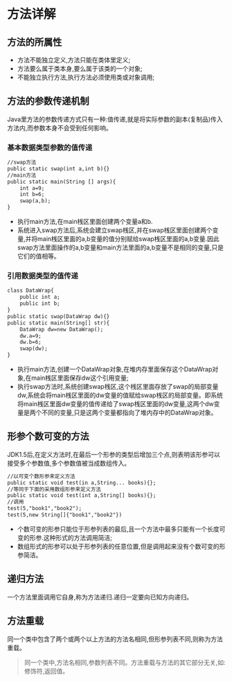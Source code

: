 # 方法详解
## 方法的所属性
* 方法不能独立定义,方法只能在类体里定义;
* 方法要么属于类本身,要么属于该类的一个对象;
* 不能独立执行方法,执行方法必须使用类或对象调用;
## 方法的参数传递机制
Java里方法的参数传递方式只有一种:值传递,就是将实际参数的副本(复制品)传入方法内,而参数本身不会受到任何影响。
### 基本数据类型参数的值传递
```txt
//swap方法
public static swap(int a,int b){}
//main方法
public static main(String [] args){
    int a=9;
    int b=6;
    swap(a,b);
}

```
* 执行main方法,在main桟区里面创建两个变量a和b.
* 系统进入swap方法后,系统会建立swap桟区,并在swap桟区里面创建两个变量,并将main桟区里面的a,b变量的值分别赋给swap桟区里面的a,b变量.因此swap方法里面操作的a,b变量和main方法里面的a,b变量不是相同的变量,只是它们的值相等。

### 引用数据类型的值传递
```txt
class DataWrap{
    public int a;
    public int b;
}
public static swap(DataWrap dw){}
public static main(String[] str){
    DataWrap dw=new DataWrap();
    dw.a=9;
    dw.b=6;
    swap(dw);
}
```
* 执行main方法,创建一个DataWrap对象,在堆内存里面保存这个DataWrap对象,在main桟区里面保存dw这个引用变量;
* 执行swap方法时,系统创建swap桟区,这个桟区里面存放了swap的局部变量dw,系统会将main桟区里面的dw变量的值赋给swap桟区的局部变量。即系统将main桟区里面dw变量的值传递给了swap桟区里面的dw变量,这两个dw变量是两个不同的变量,只是这两个变量都指向了堆内存中的DataWrap对象。

## 形参个数可变的方法
JDK1.5后,在定义方法时,在最后一个形参的类型后增加三个点,则表明该形参可以接受多个参数值,多个参数值被当成数组传入。
```txt
//以可变个数形参来定义方法
public static void test(in a,String... books){};
//等同于下面的采用数组形参来定义方法
public static void test(int a,String[] books){};
//调用
test(5,"book1","book2");
test(5,new String[]{"book1","book2"})
```
* 个数可变的形参只能位于形参列表的最后,且一个方法中最多只能有一个长度可变的形参.这种形式的方法调用简洁;
* 数组形式的形参可以处于形参列表的任意位置,但是调用起来没有个数可变的形参简洁。

## 递归方法
一个方法里面调用它自身,称为方法递归.递归一定要向已知方向递归。

## 方法重载
同一个类中包含了两个或两个以上方法的方法名相同,但形参列表不同,则称为方法重载。
>同一个类中,方法名相同,参数列表不同。方法重载与方法的其它部分无关,如:修饰符,返回值。



